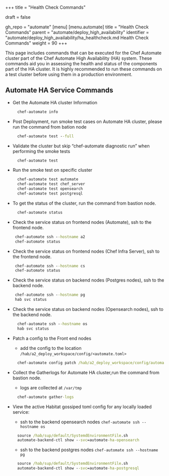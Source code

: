 +++
title = "Health Check Commands"

draft = false

gh_repo = "automate"
[menu]
  [menu.automate]
    title = "Health Check Commands"
    parent = "automate/deploy_high_availability"
    identifier = "automate/deploy_high_availability/ha_healthcheck.md Health Check Commands"
    weight = 90
+++

This page includes commands that can be executed for the Chef Automate cluster part of the Chef Automate High Availability (HA) system. These commands aid you in assessing the health and status of the components part of the HA cluster. It is highly recommended to run these commands on a test cluster before using them in a production environment.

## Automate HA Service Commands

- Get the Automate HA cluster Information 
  ```cmd
    chef-automate info 
  ```

- Post Deployment, run smoke test cases on Automate HA cluster, please run the command from bation node
  ```cmd
    chef-automate test --full 
  ```

- Validate the cluster but skip “chef-automate diagnostic run” when performing the smoke tests
  ```cmd
    chef-automate test  
  ```

- Run the smoke test on specific cluster 
  ```cmd
    chef-automate test automate
    chef-automate test chef_server
    chef-automate test opensearch
    chef-automate test postgresql 
  ```


- To get the status of the cluster, run the command from bastion node. 
  ```cmd
    chef-automate status 
  ```

- Check the service status on frontend nodes (Automate), ssh to the frontend node.
   ```cmd 
    chef-automate ssh --hostname a2
    chef-automate status
  ```

- Check the service status on frontend nodes (Chef Infra Server), ssh to the frontend node.
   ```cmd 
    chef-automate ssh --hostname cs
    chef-automate status
  ```

- Check the service status on backend nodes (Postgres nodes), ssh to the backend node.
  ```cmd 
   chef-automate ssh --hostname pg
   hab svc status
  ```

- Check the service status on backend nodes (Opensearch nodes), ssh to the backend node.
  ```cmd 
    chef-automate ssh --hostname os
    hab svc status
  ```

- Patch a config to the Front end nodes 
  - add the config to the location `/hab/a2_deploy_workspace/config/<automate.toml>`
  ``` cmd
    chef-automate config patch /hab/a2_deploy_workspace/config/automate.toml
  ```

- Collect the Gatherlogs for Automate HA cluster,run the command from bastion node.  
  - logs are collected at `/var/tmp`
  ```cmd
    chef-automate gather-logs
  ```

- View the active Habitat gossiped toml config for any locally loaded service:
  - ssh to the backend opensearch nodes `chef-automate ssh --hostname os`
  ```cmd
    source /hab/sup/default/SystemdEnvironmentFile.sh
    automate-backend-ctl show --svc=automate-ha-opensearch
  ```
  - ssh to the backend postgres nodes `chef-automate ssh --hostname pg`
  ```cmd
    source /hab/sup/default/SystemdEnvironmentFile.sh
    automate-backend-ctl show --svc=automate-ha-postgresql
  ```